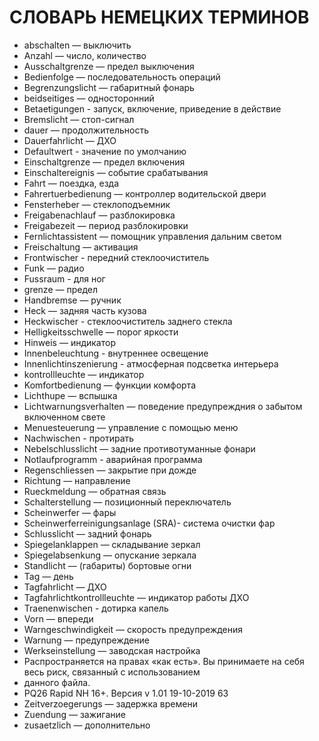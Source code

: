 # СЛОВАРЬ НЕМЕЦКИХ ТЕРМИНОВ

* abschalten — выключить
* Anzahl — число, количество
* Ausschaltgrenze — предел выключения
* Bedienfolge — последовательность операций
* Begrenzungslicht — габаритный фонарь
* beidseitiges — односторонний
* Betaetigungen - запуск, включение, приведение в действие
* Bremslicht — стоп-сигнал
* dauer — продолжительность
* Dauerfahrlicht — ДХО
* Defaultwert - значение по умолчанию
* Einschaltgrenze — предел включения
* Einschaltereignis — событие срабатывания
* Fahrt — поездка, езда
* Fahrertuerbedienung — контроллер водительской двери
* Fensterheber — стеклоподъемник
* Freigabenachlauf — разблокировка
* Freigabezeit — период разблокировки
* Fernlichtassistent — помощник управления дальним светом
* Freischaltung — активация
* Frontwischer - передний стеклоочиститель
* Funk — радио
* Fussraum - для ног
* grenze — предел
* Handbremse — ручник
* Heck — задняя часть кузова
* Heckwischer - стеклоочиститель заднего стекла
* Helligkeitsschwelle — порог яркости
* Hinweis — индикатор
* Innenbeleuchtung - внутреннее освещение
* Innenlichtinszenierung - атмосферная подсветка интерьера
* kontrollleuchte — индикатор
* Komfortbedienung — функции комфорта
* Lichthupe — вспышка
* Lichtwarnungsverhalten — поведение предупреждния о забытом включенном свете
* Menuesteuerung — управление с помощью меню
* Nachwischen - протирать
* Nebelschlusslicht — задние противотуманные фонари
* Notlaufprogramm - аварийная программа
* Regenschliessen — закрытие при дожде
* Richtung — направление
* Rueckmeldung — обратная связь
* Schalterstellung — позиционный переключатель
* Scheinwerfer — фары
* Scheinwerferreinigungsanlage (SRA)- система очистки фар
* Schlusslicht — задний фонарь
* Spiegelanklappen — складывание зеркал
* Spiegelabsenkung — опускание зеркала
* Standlicht — (габариты) бортовые огни
* Tag — день
* Tagfahrlicht — ДХО
* Tagfahrlichtkontrollleuchte — индикатор работы ДХО
* Traenenwischen - дотирка капель
* Vorn — впереди
* Warngeschwindigkeit — скорость предупреждения
* Warnung — предупреждение
* Werkseinstellung — заводская настройка
* Распространяется на правах «как есть». Вы принимаете на себя весь риск, связанный с использованием
* данного файла.
* PQ26 Rapid NH 16+. Версия v 1.01 19-10-2019 63
* Zeitverzoegerungs — задержка времени
* Zuendung — зажигание
* zusaetzlich — дополнительно